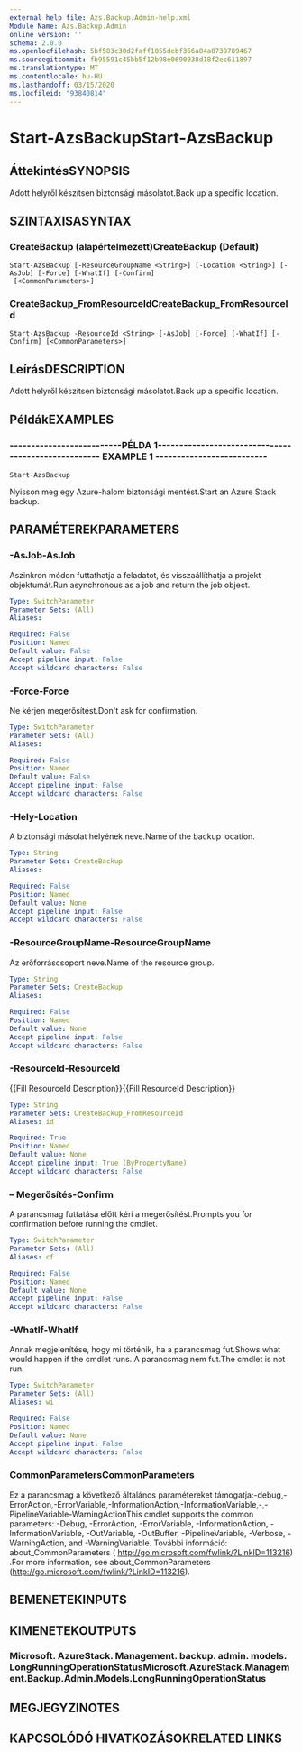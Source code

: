```yaml
---
external help file: Azs.Backup.Admin-help.xml
Module Name: Azs.Backup.Admin
online version: ''
schema: 2.0.0
ms.openlocfilehash: 5bf583c30d2faff1055debf366a84a0739789467
ms.sourcegitcommit: fb95591c45bb5f12b98e0690938d18f2ec611897
ms.translationtype: MT
ms.contentlocale: hu-HU
ms.lasthandoff: 03/15/2020
ms.locfileid: "93840814"
---
```

# <span data-ttu-id="a4c28-101">Start-AzsBackup</span><span class="sxs-lookup"><span data-stu-id="a4c28-101">Start-AzsBackup</span></span>

## <span data-ttu-id="a4c28-102">Áttekintés</span><span class="sxs-lookup"><span data-stu-id="a4c28-102">SYNOPSIS</span></span>
<span data-ttu-id="a4c28-103">Adott helyről készítsen biztonsági másolatot.</span><span class="sxs-lookup"><span data-stu-id="a4c28-103">Back up a specific location.</span></span>

## <span data-ttu-id="a4c28-104">SZINTAXISA</span><span class="sxs-lookup"><span data-stu-id="a4c28-104">SYNTAX</span></span>

### <span data-ttu-id="a4c28-105">CreateBackup (alapértelmezett)</span><span class="sxs-lookup"><span data-stu-id="a4c28-105">CreateBackup (Default)</span></span>
```
Start-AzsBackup [-ResourceGroupName <String>] [-Location <String>] [-AsJob] [-Force] [-WhatIf] [-Confirm]
 [<CommonParameters>]
```

### <span data-ttu-id="a4c28-106">CreateBackup_FromResourceId</span><span class="sxs-lookup"><span data-stu-id="a4c28-106">CreateBackup_FromResourceId</span></span>
```
Start-AzsBackup -ResourceId <String> [-AsJob] [-Force] [-WhatIf] [-Confirm] [<CommonParameters>]
```

## <span data-ttu-id="a4c28-107">Leírás</span><span class="sxs-lookup"><span data-stu-id="a4c28-107">DESCRIPTION</span></span>
<span data-ttu-id="a4c28-108">Adott helyről készítsen biztonsági másolatot.</span><span class="sxs-lookup"><span data-stu-id="a4c28-108">Back up a specific location.</span></span>

## <span data-ttu-id="a4c28-109">Példák</span><span class="sxs-lookup"><span data-stu-id="a4c28-109">EXAMPLES</span></span>

### <span data-ttu-id="a4c28-110">--------------------------PÉLDA 1--------------------------</span><span class="sxs-lookup"><span data-stu-id="a4c28-110">-------------------------- EXAMPLE 1 --------------------------</span></span>
```
Start-AzsBackup
```

<span data-ttu-id="a4c28-111">Nyisson meg egy Azure-halom biztonsági mentést.</span><span class="sxs-lookup"><span data-stu-id="a4c28-111">Start an Azure Stack backup.</span></span>

## <span data-ttu-id="a4c28-112">PARAMÉTEREK</span><span class="sxs-lookup"><span data-stu-id="a4c28-112">PARAMETERS</span></span>

### <span data-ttu-id="a4c28-113">-AsJob</span><span class="sxs-lookup"><span data-stu-id="a4c28-113">-AsJob</span></span>
<span data-ttu-id="a4c28-114">Aszinkron módon futtathatja a feladatot, és visszaállíthatja a projekt objektumát.</span><span class="sxs-lookup"><span data-stu-id="a4c28-114">Run asynchronous as a job and return the job object.</span></span>

```yaml
Type: SwitchParameter
Parameter Sets: (All)
Aliases: 

Required: False
Position: Named
Default value: False
Accept pipeline input: False
Accept wildcard characters: False
```

### <span data-ttu-id="a4c28-115">-Force</span><span class="sxs-lookup"><span data-stu-id="a4c28-115">-Force</span></span>
<span data-ttu-id="a4c28-116">Ne kérjen megerősítést.</span><span class="sxs-lookup"><span data-stu-id="a4c28-116">Don't ask for confirmation.</span></span>

```yaml
Type: SwitchParameter
Parameter Sets: (All)
Aliases: 

Required: False
Position: Named
Default value: False
Accept pipeline input: False
Accept wildcard characters: False
```

### <span data-ttu-id="a4c28-117">-Hely</span><span class="sxs-lookup"><span data-stu-id="a4c28-117">-Location</span></span>
<span data-ttu-id="a4c28-118">A biztonsági másolat helyének neve.</span><span class="sxs-lookup"><span data-stu-id="a4c28-118">Name of the backup location.</span></span>

```yaml
Type: String
Parameter Sets: CreateBackup
Aliases: 

Required: False
Position: Named
Default value: None
Accept pipeline input: False
Accept wildcard characters: False
```

### <span data-ttu-id="a4c28-119">-ResourceGroupName</span><span class="sxs-lookup"><span data-stu-id="a4c28-119">-ResourceGroupName</span></span>
<span data-ttu-id="a4c28-120">Az erőforráscsoport neve.</span><span class="sxs-lookup"><span data-stu-id="a4c28-120">Name of the resource group.</span></span>

```yaml
Type: String
Parameter Sets: CreateBackup
Aliases: 

Required: False
Position: Named
Default value: None
Accept pipeline input: False
Accept wildcard characters: False
```

### <span data-ttu-id="a4c28-121">-ResourceId</span><span class="sxs-lookup"><span data-stu-id="a4c28-121">-ResourceId</span></span>
<span data-ttu-id="a4c28-122">{{Fill ResourceId Description}}</span><span class="sxs-lookup"><span data-stu-id="a4c28-122">{{Fill ResourceId Description}}</span></span>

```yaml
Type: String
Parameter Sets: CreateBackup_FromResourceId
Aliases: id

Required: True
Position: Named
Default value: None
Accept pipeline input: True (ByPropertyName)
Accept wildcard characters: False
```

### <span data-ttu-id="a4c28-123">– Megerősítés</span><span class="sxs-lookup"><span data-stu-id="a4c28-123">-Confirm</span></span>
<span data-ttu-id="a4c28-124">A parancsmag futtatása előtt kéri a megerősítést.</span><span class="sxs-lookup"><span data-stu-id="a4c28-124">Prompts you for confirmation before running the cmdlet.</span></span>

```yaml
Type: SwitchParameter
Parameter Sets: (All)
Aliases: cf

Required: False
Position: Named
Default value: None
Accept pipeline input: False
Accept wildcard characters: False
```

### <span data-ttu-id="a4c28-125">-WhatIf</span><span class="sxs-lookup"><span data-stu-id="a4c28-125">-WhatIf</span></span>
<span data-ttu-id="a4c28-126">Annak megjelenítése, hogy mi történik, ha a parancsmag fut.</span><span class="sxs-lookup"><span data-stu-id="a4c28-126">Shows what would happen if the cmdlet runs.</span></span>
<span data-ttu-id="a4c28-127">A parancsmag nem fut.</span><span class="sxs-lookup"><span data-stu-id="a4c28-127">The cmdlet is not run.</span></span>

```yaml
Type: SwitchParameter
Parameter Sets: (All)
Aliases: wi

Required: False
Position: Named
Default value: None
Accept pipeline input: False
Accept wildcard characters: False
```

### <span data-ttu-id="a4c28-128">CommonParameters</span><span class="sxs-lookup"><span data-stu-id="a4c28-128">CommonParameters</span></span>
<span data-ttu-id="a4c28-129">Ez a parancsmag a következő általános paramétereket támogatja:-debug,-ErrorAction,-ErrorVariable,-InformationAction,-InformationVariable,-,-PipelineVariable-WarningAction</span><span class="sxs-lookup"><span data-stu-id="a4c28-129">This cmdlet supports the common parameters: -Debug, -ErrorAction, -ErrorVariable, -InformationAction, -InformationVariable, -OutVariable, -OutBuffer, -PipelineVariable, -Verbose, -WarningAction, and -WarningVariable.</span></span> <span data-ttu-id="a4c28-130">További információ: about_CommonParameters ( http://go.microsoft.com/fwlink/?LinkID=113216) .</span><span class="sxs-lookup"><span data-stu-id="a4c28-130">For more information, see about_CommonParameters (http://go.microsoft.com/fwlink/?LinkID=113216).</span></span>

## <span data-ttu-id="a4c28-131">BEMENETEK</span><span class="sxs-lookup"><span data-stu-id="a4c28-131">INPUTS</span></span>

## <span data-ttu-id="a4c28-132">KIMENETEK</span><span class="sxs-lookup"><span data-stu-id="a4c28-132">OUTPUTS</span></span>

### <span data-ttu-id="a4c28-133">Microsoft. AzureStack. Management. backup. admin. models. LongRunningOperationStatus</span><span class="sxs-lookup"><span data-stu-id="a4c28-133">Microsoft.AzureStack.Management.Backup.Admin.Models.LongRunningOperationStatus</span></span>

## <span data-ttu-id="a4c28-134">MEGJEGYZI</span><span class="sxs-lookup"><span data-stu-id="a4c28-134">NOTES</span></span>

## <span data-ttu-id="a4c28-135">KAPCSOLÓDÓ HIVATKOZÁSOK</span><span class="sxs-lookup"><span data-stu-id="a4c28-135">RELATED LINKS</span></span>

